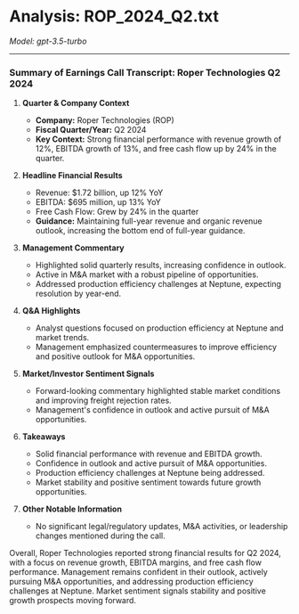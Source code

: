 # Analysis: ROP_2024_Q2.txt

*Model: gpt-3.5-turbo*

---

### Summary of Earnings Call Transcript: Roper Technologies Q2 2024

1. **Quarter & Company Context**
   - **Company:** Roper Technologies (ROP)
   - **Fiscal Quarter/Year:** Q2 2024
   - **Key Context:** Strong financial performance with revenue growth of 12%, EBITDA growth of 13%, and free cash flow up by 24% in the quarter.

2. **Headline Financial Results**
   - Revenue: $1.72 billion, up 12% YoY
   - EBITDA: $695 million, up 13% YoY
   - Free Cash Flow: Grew by 24% in the quarter
   - **Guidance:** Maintaining full-year revenue and organic revenue outlook, increasing the bottom end of full-year guidance.

3. **Management Commentary**
   - Highlighted solid quarterly results, increasing confidence in outlook.
   - Active in M&A market with a robust pipeline of opportunities.
   - Addressed production efficiency challenges at Neptune, expecting resolution by year-end.

4. **Q&A Highlights**
   - Analyst questions focused on production efficiency at Neptune and market trends.
   - Management emphasized countermeasures to improve efficiency and positive outlook for M&A opportunities.

5. **Market/Investor Sentiment Signals**
   - Forward-looking commentary highlighted stable market conditions and improving freight rejection rates.
   - Management's confidence in outlook and active pursuit of M&A opportunities.

6. **Takeaways**
   - Solid financial performance with revenue and EBITDA growth.
   - Confidence in outlook and active pursuit of M&A opportunities.
   - Production efficiency challenges at Neptune being addressed.
   - Market stability and positive sentiment towards future growth opportunities.

7. **Other Notable Information**
   - No significant legal/regulatory updates, M&A activities, or leadership changes mentioned during the call.

Overall, Roper Technologies reported strong financial results for Q2 2024, with a focus on revenue growth, EBITDA margins, and free cash flow performance. Management remains confident in their outlook, actively pursuing M&A opportunities, and addressing production efficiency challenges at Neptune. Market sentiment signals stability and positive growth prospects moving forward.